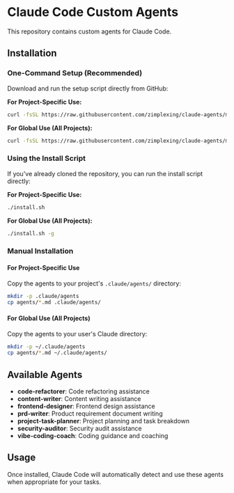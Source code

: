 # Claude Code Custom Agents

This repository contains custom agents for Claude Code.

## Installation

### One-Command Setup (Recommended)

Download and run the setup script directly from GitHub:

**For Project-Specific Use:**

```bash
curl -fsSL https://raw.githubusercontent.com/zimplexing/claude-agents/main/setup.sh | bash
```

**For Global Use (All Projects):**

```bash
curl -fsSL https://raw.githubusercontent.com/zimplexing/claude-agents/main/setup.sh | bash -s -- -g
```

### Using the Install Script

If you've already cloned the repository, you can run the install script directly:

**For Project-Specific Use:**

```bash
./install.sh
```

**For Global Use (All Projects):**

```bash
./install.sh -g
```

### Manual Installation

#### For Project-Specific Use

Copy the agents to your project's `.claude/agents/` directory:

```bash
mkdir -p .claude/agents
cp agents/*.md .claude/agents/
```

#### For Global Use (All Projects)

Copy the agents to your user's Claude directory:

```bash
mkdir -p ~/.claude/agents
cp agents/*.md ~/.claude/agents/
```

## Available Agents

- **code-refactorer**: Code refactoring assistance
- **content-writer**: Content writing assistance
- **frontend-designer**: Frontend design assistance
- **prd-writer**: Product requirement document writing
- **project-task-planner**: Project planning and task breakdown
- **security-auditor**: Security audit assistance
- **vibe-coding-coach**: Coding guidance and coaching

## Usage

Once installed, Claude Code will automatically detect and use these agents when appropriate for your tasks.
